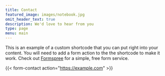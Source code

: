 ```yaml
---
title: Contact
featured_image: images/notebook.jpg
omit_header_text: true
description: We'd love to hear from you
type: page
menu: main
---
```

This is an example of a custom shortcode that you can put right into your content. You will need to add a form action to the the shortcode to make it work. Check out [Formspree](https://formspree.io/) for a simple, free form service. 

{{< form-contact action="https://example.com"  >}}

